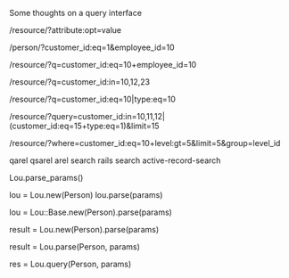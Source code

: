 Some thoughts on a query interface

/resource/?attribute:opt=value

/person/?customer_id:eq=1&employee_id=10

/resource/?q=customer_id:eq=10+employee_id=10

/resource/?q=customer_id:in=10,12,23

/resource/?q=customer_id:eq=10|type:eq=10

/resource/?query=customer_id:in=10,11,12|(customer_id:eq=15+type:eq=1)&limit=15

/resource/?where=customer_id:eq=10+level:gt=5&limit=5&group=level_id

qarel
qsarel
arel search
rails search
active-record-search

Lou.parse_params()

lou = Lou.new(Person)
lou.parse(params)

lou = Lou::Base.new(Person).parse(params)

result = Lou.new(Person).parse(params)

result = Lou.parse(Person, params)

res = Lou.query(Person, params)
